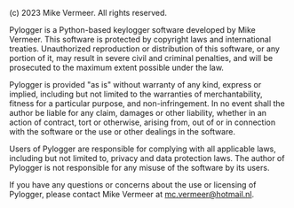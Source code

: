 (c) 2023 Mike Vermeer. All rights reserved.

Pylogger is a Python-based keylogger software developed by Mike Vermeer. This software is protected by copyright laws and international treaties. Unauthorized reproduction or distribution of this software, or any portion of it, may result in severe civil and criminal penalties, and will be prosecuted to the maximum extent possible under the law.

Pylogger is provided "as is" without warranty of any kind, express or implied, including but not limited to the warranties of merchantability, fitness for a particular purpose, and non-infringement. In no event shall the author be liable for any claim, damages or other liability, whether in an action of contract, tort or otherwise, arising from, out of or in connection with the software or the use or other dealings in the software.

Users of Pylogger are responsible for complying with all applicable laws, including but not limited to, privacy and data protection laws. The author of Pylogger is not responsible for any misuse of the software by its users.

If you have any questions or concerns about the use or licensing of Pylogger, please contact Mike Vermeer at mc.vermeer@hotmail.nl.